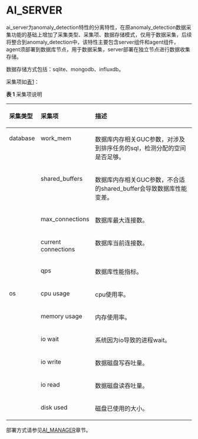 # AI\_SERVER<a name="ZH-CN_TOPIC_0000001106449240"></a>

ai\_server为anomaly\_detection特性的分离特性，在原anomaly\_detection数据采集功能的基础上增加了采集类型、采集项、数据存储模式，仅用于数据采集，后续将整合到anomaly\_detection中，该特性主要包含server组件和agent组件，agent须部署到数据库节点，用于数据采集，server部署在独立节点进行数据收集存储。

数据存储方式包括：sqlite、mongodb、influxdb。

采集项如[表1](#table174063254539)：

**表 1**  采集项说明

<a name="table174063254539"></a>
<table><thead align="left"><tr id="row19407152515320"><th class="cellrowborder" valign="top" width="13.451345134513451%" id="mcps1.2.4.1.1"><p id="p140752515531"><a name="p140752515531"></a><a name="p140752515531"></a>采集类型</p>
</th>
<th class="cellrowborder" valign="top" width="20.95209520952095%" id="mcps1.2.4.1.2"><p id="p440752517538"><a name="p440752517538"></a><a name="p440752517538"></a>采集项</p>
</th>
<th class="cellrowborder" valign="top" width="65.5965596559656%" id="mcps1.2.4.1.3"><p id="p24071425135311"><a name="p24071425135311"></a><a name="p24071425135311"></a>描述</p>
</th>
</tr>
</thead>
<tbody><tr id="row14079256533"><td class="cellrowborder" rowspan="5" valign="top" width="13.451345134513451%" headers="mcps1.2.4.1.1 "><p id="p3407192513535"><a name="p3407192513535"></a><a name="p3407192513535"></a>database</p>
</td>
<td class="cellrowborder" valign="top" width="20.95209520952095%" headers="mcps1.2.4.1.2 "><p id="p640832535314"><a name="p640832535314"></a><a name="p640832535314"></a>work_mem</p>
</td>
<td class="cellrowborder" valign="top" width="65.5965596559656%" headers="mcps1.2.4.1.3 "><p id="p17408142520539"><a name="p17408142520539"></a><a name="p17408142520539"></a>数据库内存相关GUC参数，对涉及到排序任务的sql，检测分配的空间是否足够。</p>
</td>
</tr>
<tr id="row19408162514533"><td class="cellrowborder" valign="top" headers="mcps1.2.4.1.1 "><p id="p840872505318"><a name="p840872505318"></a><a name="p840872505318"></a>shared_buffers</p>
</td>
<td class="cellrowborder" valign="top" headers="mcps1.2.4.1.2 "><p id="p74081925125310"><a name="p74081925125310"></a><a name="p74081925125310"></a>数据库内存相关GUC参数，不合适的shared_buffer会导致数据库性能变差。</p>
</td>
</tr>
<tr id="row1840811254537"><td class="cellrowborder" valign="top" headers="mcps1.2.4.1.1 "><p id="p2408325195310"><a name="p2408325195310"></a><a name="p2408325195310"></a>max_connections</p>
</td>
<td class="cellrowborder" valign="top" headers="mcps1.2.4.1.2 "><p id="p10409152575316"><a name="p10409152575316"></a><a name="p10409152575316"></a>数据库最大连接数。</p>
</td>
</tr>
<tr id="row74091925135316"><td class="cellrowborder" valign="top" headers="mcps1.2.4.1.1 "><p id="p2040932515537"><a name="p2040932515537"></a><a name="p2040932515537"></a>current connections</p>
</td>
<td class="cellrowborder" valign="top" headers="mcps1.2.4.1.2 "><p id="p1440952519539"><a name="p1440952519539"></a><a name="p1440952519539"></a>数据库当前连接数。</p>
</td>
</tr>
<tr id="row19409182575315"><td class="cellrowborder" valign="top" headers="mcps1.2.4.1.1 "><p id="p20409132514536"><a name="p20409132514536"></a><a name="p20409132514536"></a>qps</p>
</td>
<td class="cellrowborder" valign="top" headers="mcps1.2.4.1.2 "><p id="p840911254537"><a name="p840911254537"></a><a name="p840911254537"></a>数据库性能指标。</p>
</td>
</tr>
<tr id="row9409152565319"><td class="cellrowborder" rowspan="6" valign="top" width="13.451345134513451%" headers="mcps1.2.4.1.1 "><p id="p18409725145320"><a name="p18409725145320"></a><a name="p18409725145320"></a>os</p>
</td>
<td class="cellrowborder" valign="top" width="20.95209520952095%" headers="mcps1.2.4.1.2 "><p id="p1740992516537"><a name="p1740992516537"></a><a name="p1740992516537"></a>cpu usage</p>
</td>
<td class="cellrowborder" valign="top" width="65.5965596559656%" headers="mcps1.2.4.1.3 "><p id="p540902535311"><a name="p540902535311"></a><a name="p540902535311"></a>cpu使用率。</p>
</td>
</tr>
<tr id="row10410122595311"><td class="cellrowborder" valign="top" headers="mcps1.2.4.1.1 "><p id="p1641062545310"><a name="p1641062545310"></a><a name="p1641062545310"></a>memory usage</p>
</td>
<td class="cellrowborder" valign="top" headers="mcps1.2.4.1.2 "><p id="p3410125125313"><a name="p3410125125313"></a><a name="p3410125125313"></a>内存使用率。</p>
</td>
</tr>
<tr id="row531462825718"><td class="cellrowborder" valign="top" headers="mcps1.2.4.1.1 "><p id="p11316628165711"><a name="p11316628165711"></a><a name="p11316628165711"></a>io wait</p>
</td>
<td class="cellrowborder" valign="top" headers="mcps1.2.4.1.2 "><p id="p431612813574"><a name="p431612813574"></a><a name="p431612813574"></a>系统因为io导致的进程wait。</p>
</td>
</tr>
<tr id="row1974623455715"><td class="cellrowborder" valign="top" headers="mcps1.2.4.1.1 "><p id="p27466345571"><a name="p27466345571"></a><a name="p27466345571"></a>io write</p>
</td>
<td class="cellrowborder" valign="top" headers="mcps1.2.4.1.2 "><p id="p47471334155713"><a name="p47471334155713"></a><a name="p47471334155713"></a>数据磁盘写吞吐量。</p>
</td>
</tr>
<tr id="row1218013574576"><td class="cellrowborder" valign="top" headers="mcps1.2.4.1.1 "><p id="p1618125795711"><a name="p1618125795711"></a><a name="p1618125795711"></a>io read</p>
</td>
<td class="cellrowborder" valign="top" headers="mcps1.2.4.1.2 "><p id="p7181957135719"><a name="p7181957135719"></a><a name="p7181957135719"></a>数据磁盘读吞吐量。</p>
</td>
</tr>
<tr id="row14770140115813"><td class="cellrowborder" valign="top" headers="mcps1.2.4.1.1 "><p id="p1177020015587"><a name="p1177020015587"></a><a name="p1177020015587"></a>disk used</p>
</td>
<td class="cellrowborder" valign="top" headers="mcps1.2.4.1.2 "><p id="p277010015817"><a name="p277010015817"></a><a name="p277010015817"></a>磁盘已使用的大小。</p>
</td>
</tr>
</tbody>
</table>

部署方式请参见[AI\_MANAGER](AI_MANAGER.md)章节。

